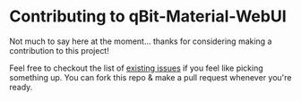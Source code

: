 # Contributing to qBit-Material-WebUI

Not much to say here at the moment... thanks for considering making a contribution to this project! 

Feel free to checkout the list of [existing issues](https://github.com/bill-ahmed/qbit-material-WebUI/issues) if you feel
like picking something up. You can fork this repo & make a pull request whenever you're ready. 
